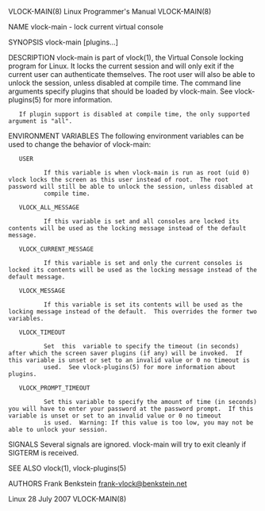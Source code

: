VLOCK-MAIN(8)                                                                             Linux Programmer's Manual                                                                             VLOCK-MAIN(8)



NAME
       vlock-main - lock current virtual console

SYNOPSIS
       vlock-main [plugins...]

DESCRIPTION
       vlock-main  is  part of vlock(1), the Virtual Console locking program for Linux.  It locks the current session and will only exit if the current user can authenticate themselves.  The root user will
       also be able to unlock the session, unless disabled at compile time.  The command line arguments specify plugins that should be loaded by vlock-main.  See vlock-plugins(5) for more information.

       If plugin support is disabled at compile time, the only supported argument is "all".

ENVIRONMENT VARIABLES
       The following environment variables can be used to change the behavior of vlock-main:

       USER

              If this variable is when vlock-main is run as root (uid 0) vlock locks the screen as this user instead of root.  The root password will still be able to unlock the session, unless disabled at
              compile time.

       VLOCK_ALL_MESSAGE

              If this variable is set and all consoles are locked its contents will be used as the locking message instead of the default message.

       VLOCK_CURRENT_MESSAGE

              If this variable is set and only the current consoles is locked its contents will be used as the locking message instead of the default message.

       VLOCK_MESSAGE

              If this variable is set its contents will be used as the locking message instead of the default.  This overrides the former two variables.

       VLOCK_TIMEOUT

              Set  this  variable to specify the timeout (in seconds) after which the screen saver plugins (if any) will be invoked.  If this variable is unset or set to an invalid value or 0 no timeout is
              used.  See vlock-plugins(5) for more information about plugins.

       VLOCK_PROMPT_TIMEOUT

              Set this variable to specify the amount of time (in seconds) you will have to enter your password at the password prompt.  If this variable is unset or set to an invalid value or 0 no timeout
              is used.  Warning: If this value is too low, you may not be able to unlock your session.

SIGNALS
       Several signals are ignored.  vlock-main will try to exit cleanly if SIGTERM is received.

SEE ALSO
       vlock(1), vlock-plugins(5)

AUTHORS
       Frank Benkstein <frank-vlock@benkstein.net>



Linux                                                                                            28 July 2007                                                                                   VLOCK-MAIN(8)
